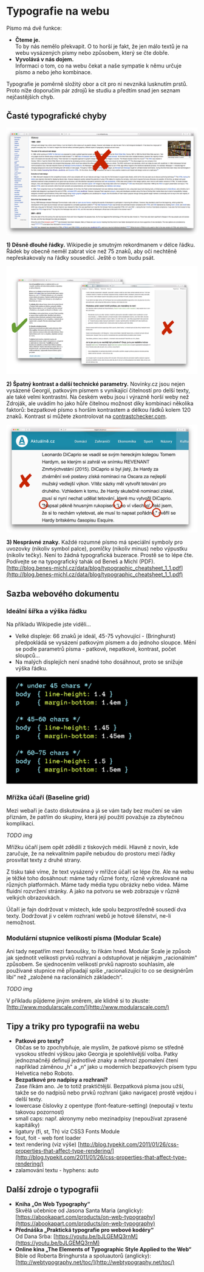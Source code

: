 # Typografie na webu

Písmo má dvě funkce: 

* **Čteme je.**  
To by nás nemělo překvapit. O to horší je fakt, že jen málo textů je na webu vysázených písmy nebo způsobem, který se čte dobře.
* **Vyvolává v nás dojem.**  
Informaci o tom, co na webu čekat a naše sympatie k němu určuje písmo a nebo jeho kombinace. 

Typografie je poměrně složitý obor a cit pro ni nevzniká lusknutím prstů. Proto níže doporučím pár zdrojů ke studiu a předtím snad jen seznam nejčastějších chyb.

## Časté typografické chyby

![](dist/images/original/typografie-16.png)

**1) Děsně dlouhé řádky.** Wikipedie je smutným rekordmanem v délce řádku. Řádek by obecně neměl zabrat více než 75 znaků, aby oči nechtěně nepřeskakovaly na řádky sousedící. Ještě o tom budu psát.

![](dist/images/original/typografie-17.png)

**2) Špatný kontrast a další technické parametry.** Novinky.cz jsou nejen vysázené Georgií, patkovým písmem s vynikající čitelností pro delší texty, ale také velmi kontrastní. Na českém webu jsou i výrazně horší weby než Zdroják, ale uvádím ho jako hůře čitelnou možnost díky kombinaci několika faktorů: bezpatkové písmo s horším kontrastem a délkou řádků kolem 120 znaků. Kontrast si můžete zkontrolovat na [contrastchecker.com](http://contrastchecker.com/).

![](dist/images/original/typografie-18.png)

**3) Nesprávné znaky.** Každé rozumné písmo má speciální symboly pro uvozovky (nikoliv symbol palce), pomlčky (nikoliv minus) nebo výpustku (nikoliv tečky). Není to žádná typografická buzerace. Prostě se to lépe čte. Podívejte se na typografický tahák od Beneš a Michl (PDF). [http://blog.benes-michl.cz/data/blog/typographic_cheatsheet_1_1.pdf](http://blog.benes-michl.cz/data/blog/typographic_cheatsheet_1_1.pdf)

## Sazba webového dokumentu

### Ideální šířka a výška řádku

Na příkladu Wikipedie jste viděli…

* Velké displeje: 66 znaků je ideál, 45-75 vyhovující - (Bringhurst) předpokládá se vysázení patkovým písmem a do jednoho sloupce. Mění se podle parametrů písma - patkové, nepatkové, kontrast, počet sloupců…
* Na malých displejích není snadné toho dosáhnout, proto se snižuje výška řádku.

![](dist/images/original/typografie-19.png)

### Mřížka účaří (Baseline grid)

Mezi webaři je často diskutována a já se vám tady bez mučení se vám přiznám, že patřím do skupiny, která její použití považuje za zbytečnou komplikaci.

*TODO img*

Mřížku účaří jsem opět zdědili z tiskových médií. Hlavně z novin, kde zaručuje, že na nekvalitním papíře nebudou do prostoru mezi řádky prosvítat texty z druhé strany.

Z tisku také víme, že text vysázený v mřížce účaří se lépe čte. Ale na webu je těžké toho dosáhnout: máme tady různé fonty, různě vykreslované na různých platformách. Máme tady média typu obrázky nebo videa. Máme fluidní rozvržení stránky. A jako na potvoru se web zobrazuje v různě velkých obrazovkách. 

Účaří je fajn dodržovat v místech, kde spolu bezprostředně sousedí dva texty. Dodržovat ji v celém rozhraní webů je hotové šílenství, ne-li nemožnost.

### Modulární stupnice velikostí písma (Modular Scale)

Ani tady nepatřím mezi fanoušky, to říkám hned. Modular Scale je způsob jak sjednotit velikosti prvků rozhraní a odstupňovat je nějakým „racionálním" způsobem. Se sjednocením velikostí prvků naprosto souhlasím, ale používané stupnice mě připadají spíše „racionalizující to co se designérům líbí“ než „založené na racionálních základech“.

*TODO img*

V příkladu půjdeme jiným směrem, ale klidně si to zkuste: [http://www.modularscale.com/](http://www.modularscale.com/)

## Tipy a triky pro typografii na webu

* **Patkové pro texty?**  
Občas se to zpochybňuje, ale myslím, že patkové písmo se středně vysokou střední výškou jako Georgia je spolehlivější volba. Patky jednoznačněji definují jednotlivé znaky a nehrozí zpomalení čtení například záměnou „h" a „n“ jako u moderních bezpatkových písem typu Helvetica nebo Roboto.
* **Bezpatkové pro nadpisy a rozhraní?**  
Zase říkám ano. Je to totiž praktičtější. Bezpatková písma jsou užší, takže se do nadpisů nebo prvků rozhraní (jako navigace) prostě vejdou i delší texty. 
* lowercase číslovky z opentype (font-feature-setting) (nepoutají v textu takovou pozornost)
* small caps: např. akronymy nebo mezinadpisy (nepoužívat zprasené kapitálky)
* ligatury (fi, st, Th) viz CSS3 Fonts Module
* fout, foit - web font loader
* text rendering (viz výše) [http://blog.typekit.com/2011/01/26/css-properties-that-affect-type-rendering/](http://blog.typekit.com/2011/01/26/css-properties-that-affect-type-rendering/)
* zalamování textu - hyphens: auto 

## Další zdroje o typografii

* **Kniha „On Web Typography“**  
Skvělá učebnice od Jasona Santa Maria (anglicky): [https://abookapart.com/products/on-web-typography](https://abookapart.com/products/on-web-typography)
* **Přednáška „Praktická typografie pro webové kodéry“**  
Od Dana Srba: [https://youtu.be/bJLGEMQ3rnM](https://youtu.be/bJLGEMQ3rnM)
* **Online kina „The Elements of Typographic Style Applied to the Web“**  
Bible od Roberta Bringhursta a spoluautorů (anglicky): [http://webtypography.net/toc/](http://webtypography.net/toc/)
